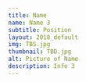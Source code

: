 ```yaml
---
title: Name
name: Name 3
subtitle: Position
layout: 2018_default
img: TBS.jpg
thumbnail: TBD.jpg
alt: Picture of Name
description: Info 3
---
```

